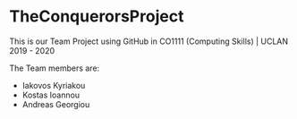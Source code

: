 # TheConquerorsProject
This is our Team Project using GitHub in CO1111 (Computing Skills) | UCLAN 2019 - 2020

The Team members are:

- Iakovos Kyriakou
- Kostas Ioannou
- Andreas Georgiou
